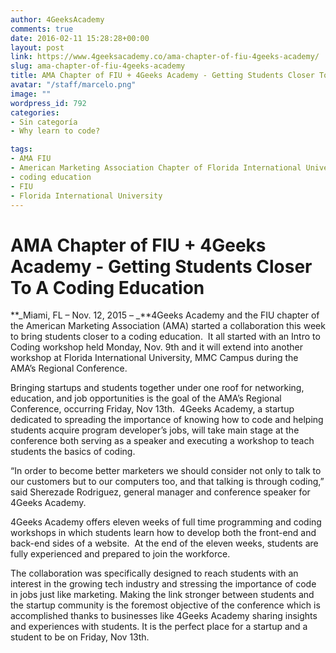 ```yaml
---
author: 4GeeksAcademy
comments: true
date: 2016-02-11 15:28:28+00:00
layout: post
link: https://www.4geeksacademy.co/ama-chapter-of-fiu-4geeks-academy/
slug: ama-chapter-of-fiu-4geeks-academy
title: AMA Chapter of FIU + 4Geeks Academy - Getting Students Closer To A Coding Education
avatar: "/staff/marcelo.png"
image: ""
wordpress_id: 792
categories:
- Sin categoría
- Why learn to code?

tags:
- AMA FIU
- American Marketing Association Chapter of Florida International University
- coding education
- FIU
- Florida International University
---
```


# AMA Chapter of FIU + 4Geeks Academy - Getting Students Closer To A Coding Education




**_Miami, FL – Nov. 12, 2015 – _**4Geeks Academy and the FIU chapter of the American Marketing Association (AMA) started a collaboration this week to bring students closer to a coding education.  It all started with an Intro to Coding workshop held Monday, Nov. 9th and it will extend into another workshop at Florida International University, MMC Campus during the AMA’s Regional Conference.

Bringing startups and students together under one roof for networking, education, and job opportunities is the goal of the AMA’s Regional Conference, occurring Friday, Nov 13th.  4Geeks Academy, a startup dedicated to spreading the importance of knowing how to code and helping students acquire program developer’s jobs, will take main stage at the conference both serving as a speaker and executing a workshop to teach students the basics of coding.

“In order to become better marketers we should consider not only to talk to our customers but to our computers too, and that talking is through coding,” said Sherezade Rodriguez, general manager and conference speaker for 4Geeks Academy.

4Geeks Academy offers eleven weeks of full time programming and coding workshops in which students learn how to develop both the front-end and back-end sides of a website.  At the end of the eleven weeks, students are fully experienced and prepared to join the workforce.

The collaboration was specifically designed to reach students with an interest in the growing tech industry and stressing the importance of code in jobs just like marketing. Making the link stronger between students and the startup community is the foremost objective of the conference which is accomplished thanks to businesses like 4Geeks Academy sharing insights and experiences with students. It is the perfect place for a startup and a student to be on Friday, Nov 13th.
